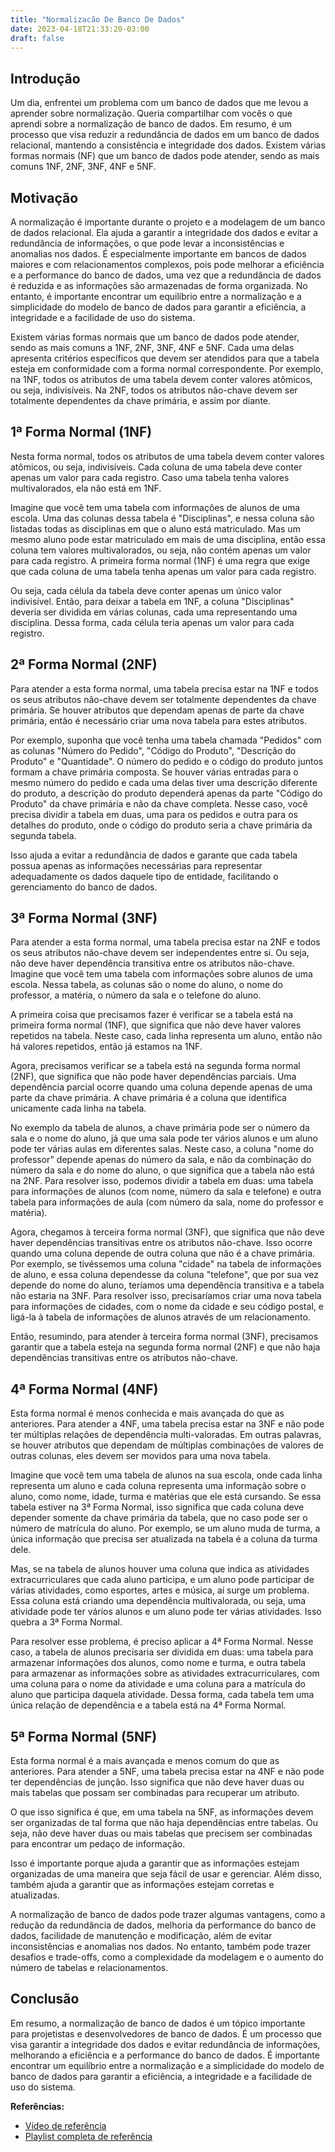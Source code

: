 ```yaml
---
title: "Normalizacão De Banco De Dados"
date: 2023-04-18T21:33:20-03:00
draft: false
---
```


## Introdução
Um dia, enfrentei um problema com um banco de dados que me levou a aprender sobre normalização. Queria compartilhar com vocês o que aprendi sobre a normalização de banco de dados. Em resumo, é um processo que visa reduzir a redundância de dados em um banco de dados relacional, mantendo a consistência e integridade dos dados. Existem várias formas normais (NF) que um banco de dados pode atender, sendo as mais comuns 1NF, 2NF, 3NF, 4NF e 5NF.

## Motivação

A normalização é importante durante o projeto e a modelagem de um banco de dados relacional. Ela ajuda a garantir a integridade dos dados e evitar a redundância de informações, o que pode levar a inconsistências e anomalias nos dados. É especialmente importante em bancos de dados maiores e com relacionamentos complexos, pois pode melhorar a eficiência e a performance do banco de dados, uma vez que a redundância de dados é reduzida e as informações são armazenadas de forma organizada. No entanto, é importante encontrar um equilíbrio entre a normalização e a simplicidade do modelo de banco de dados para garantir a eficiência, a integridade e a facilidade de uso do sistema.

Existem várias formas normais que um banco de dados pode atender, sendo as mais comuns a 1NF, 2NF, 3NF, 4NF e 5NF. Cada uma delas apresenta critérios específicos que devem ser atendidos para que a tabela esteja em conformidade com a forma normal correspondente. Por exemplo, na 1NF, todos os atributos de uma tabela devem conter valores atômicos, ou seja, indivisíveis. Na 2NF, todos os atributos não-chave devem ser totalmente dependentes da chave primária, e assim por diante.

## 1ª Forma Normal (1NF)

Nesta forma normal, todos os atributos de uma tabela devem conter valores atômicos, ou seja, indivisíveis. Cada coluna de uma tabela deve conter apenas um valor para cada registro. Caso uma tabela tenha valores multivalorados, ela não está em 1NF.

Imagine que você tem uma tabela com informações de alunos de uma escola. Uma das colunas dessa tabela é "Disciplinas", e nessa coluna são listadas todas as disciplinas em que o aluno está matriculado. Mas um mesmo aluno pode estar matriculado em mais de uma disciplina, então essa coluna tem valores multivalorados, ou seja, não contém apenas um valor para cada registro. A primeira forma normal (1NF) é uma regra que exige que cada coluna de uma tabela tenha apenas um valor para cada registro.

Ou seja, cada célula da tabela deve conter apenas um único valor indivisível. Então, para deixar a tabela em 1NF, a coluna "Disciplinas" deveria ser dividida em várias colunas, cada uma representando uma disciplina. Dessa forma, cada célula teria apenas um valor para cada registro.

## 2ª Forma Normal (2NF)

Para atender a esta forma normal, uma tabela precisa estar na 1NF e todos os seus atributos não-chave devem ser totalmente dependentes da chave primária. Se houver atributos que dependam apenas de parte da chave primária, então é necessário criar uma nova tabela para estes atributos.

Por exemplo, suponha que você tenha uma tabela chamada "Pedidos" com as colunas "Número do Pedido", "Código do Produto", "Descrição do Produto" e "Quantidade". O número do pedido e o código do produto juntos formam a chave primária composta. Se houver várias entradas para o mesmo número do pedido e cada uma delas tiver uma descrição diferente do produto, a descrição do produto dependerá apenas da parte "Código do Produto" da chave primária e não da chave completa. Nesse caso, você precisa dividir a tabela em duas, uma para os pedidos e outra para os detalhes do produto, onde o código do produto seria a chave primária da segunda tabela.

Isso ajuda a evitar a redundância de dados e garante que cada tabela possua apenas as informações necessárias para representar adequadamente os dados daquele tipo de entidade, facilitando o gerenciamento do banco de dados.

## 3ª Forma Normal (3NF)

Para atender a esta forma normal, uma tabela precisa estar na 2NF e todos os seus atributos não-chave devem ser independentes entre si. Ou seja, não deve haver dependência transitiva entre os atributos não-chave. Imagine que você tem uma tabela com informações sobre alunos de uma escola. Nessa tabela, as colunas são o nome do aluno, o nome do professor, a matéria, o número da sala e o telefone do aluno.

A primeira coisa que precisamos fazer é verificar se a tabela está na primeira forma normal (1NF), que significa que não deve haver valores repetidos na tabela. Neste caso, cada linha representa um aluno, então não há valores repetidos, então já estamos na 1NF.

Agora, precisamos verificar se a tabela está na segunda forma normal (2NF), que significa que não pode haver dependências parciais. Uma dependência parcial ocorre quando uma coluna depende apenas de uma parte da chave primária. A chave primária é a coluna que identifica unicamente cada linha na tabela.

No exemplo da tabela de alunos, a chave primária pode ser o número da sala e o nome do aluno, já que uma sala pode ter vários alunos e um aluno pode ter várias aulas em diferentes salas. Neste caso, a coluna "nome do professor" depende apenas do número da sala, e não da combinação do número da sala e do nome do aluno, o que significa que a tabela não está na 2NF. Para resolver isso, podemos dividir a tabela em duas: uma tabela para informações de alunos (com nome, número da sala e telefone) e outra tabela para informações de aula (com número da sala, nome do professor e matéria).

Agora, chegamos à terceira forma normal (3NF), que significa que não deve haver dependências transitivas entre os atributos não-chave. Isso ocorre quando uma coluna depende de outra coluna que não é a chave primária. Por exemplo, se tivéssemos uma coluna "cidade" na tabela de informações de aluno, e essa coluna dependesse da coluna "telefone", que por sua vez depende do nome do aluno, teríamos uma dependência transitiva e a tabela não estaria na 3NF. Para resolver isso, precisaríamos criar uma nova tabela para informações de cidades, com o nome da cidade e seu código postal, e ligá-la à tabela de informações de alunos através de um relacionamento.

Então, resumindo, para atender à terceira forma normal (3NF), precisamos garantir que a tabela esteja na segunda forma normal (2NF) e que não haja dependências transitivas entre os atributos não-chave.

## 4ª Forma Normal (4NF)

Esta forma normal é menos conhecida e mais avançada do que as anteriores. Para atender a 4NF, uma tabela precisa estar na 3NF e não pode ter múltiplas relações de dependência multi-valoradas. Em outras palavras, se houver atributos que dependam de múltiplas combinações de valores de outras colunas, eles devem ser movidos para uma nova tabela.

Imagine que você tem uma tabela de alunos na sua escola, onde cada linha representa um aluno e cada coluna representa uma informação sobre o aluno, como nome, idade, turma e matérias que ele está cursando. Se essa tabela estiver na 3ª Forma Normal, isso significa que cada coluna deve depender somente da chave primária da tabela, que no caso pode ser o número de matrícula do aluno. Por exemplo, se um aluno muda de turma, a única informação que precisa ser atualizada na tabela é a coluna da turma dele.

Mas, se na tabela de alunos houver uma coluna que indica as atividades extracurriculares que cada aluno participa, e um aluno pode participar de várias atividades, como esportes, artes e música, aí surge um problema. Essa coluna está criando uma dependência multivalorada, ou seja, uma atividade pode ter vários alunos e um aluno pode ter várias atividades. Isso quebra a 3ª Forma Normal.

Para resolver esse problema, é preciso aplicar a 4ª Forma Normal. Nesse caso, a tabela de alunos precisaria ser dividida em duas: uma tabela para armazenar informações dos alunos, como nome e turma, e outra tabela para armazenar as informações sobre as atividades extracurriculares, com uma coluna para o nome da atividade e uma coluna para a matrícula do aluno que participa daquela atividade. Dessa forma, cada tabela tem uma única relação de dependência e a tabela está na 4ª Forma Normal.

## 5ª Forma Normal (5NF)

Esta forma normal é a mais avançada e menos comum do que as anteriores. Para atender a 5NF, uma tabela precisa estar na 4NF e não pode ter dependências de junção. Isso significa que não deve haver duas ou mais tabelas que possam ser combinadas para recuperar um atributo.

O que isso significa é que, em uma tabela na 5NF, as informações devem ser organizadas de tal forma que não haja dependências entre tabelas. Ou seja, não deve haver duas ou mais tabelas que precisem ser combinadas para encontrar um pedaço de informação.

Isso é importante porque ajuda a garantir que as informações estejam organizadas de uma maneira que seja fácil de usar e gerenciar. Além disso, também ajuda a garantir que as informações estejam corretas e atualizadas.

A normalização de banco de dados pode trazer algumas vantagens, como a redução da redundância de dados, melhoria da performance do banco de dados, facilidade de manutenção e modificação, além de evitar inconsistências e anomalias nos dados. No entanto, também pode trazer desafios e trade-offs, como a complexidade da modelagem e o aumento do número de tabelas e relacionamentos.

## Conclusão

Em resumo, a normalização de banco de dados é um tópico importante para projetistas e desenvolvedores de banco de dados. É um processo que visa garantir a integridade dos dados e evitar redundância de informações, melhorando a eficiência e a performance do banco de dados. É importante encontrar um equilíbrio entre a normalização e a simplicidade do modelo de banco de dados para garantir a eficiência, a integridade e a facilidade de uso do sistema.

**Referências:**
- [Vídeo de referência](https://www.youtube.com/watch?v=GFQaEYEc8_8)
- [Playlist completa de referência](https://www.youtube.com/playlist?list=PLNITTkCQVxeXryTQvY0JBWTyN9ynxxPH8)
